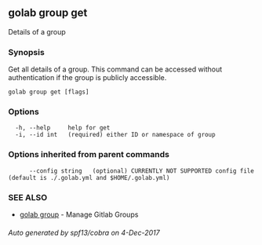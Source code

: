 ## golab group get

Details of a group

### Synopsis


Get all details of a group. This command can be accessed without authentication if the group is publicly accessible.

```
golab group get [flags]
```

### Options

```
  -h, --help     help for get
  -i, --id int   (required) either ID or namespace of group
```

### Options inherited from parent commands

```
      --config string   (optional) CURRENTLY NOT SUPPORTED config file (default is ./.golab.yml and $HOME/.golab.yml)
```

### SEE ALSO
* [golab group](golab_group.md)	 - Manage Gitlab Groups

###### Auto generated by spf13/cobra on 4-Dec-2017
